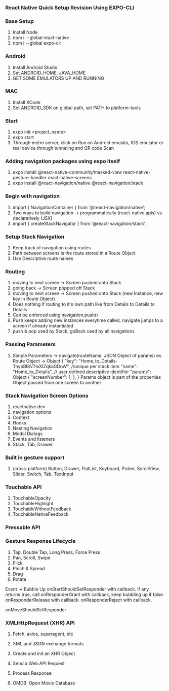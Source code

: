 ### React Native Quick Setup Revision Using EXPO-CLI

### Base Setup
1. Install Node
2. npm i --global react-native
3. npm i --global expo-cli

### Android
1. Install Android Studio
2. Set ANDROID_HOME, JAVA_HOME
3. GET SOME EMULATORS UP AND RUNNING

### MAC
1. Install XCode
2. Set ANDROID_SDK on global path, set PATH to platform-tools

### Start
1. expo init <project_name>
2. expo start
3. Through metro server, click on Run on Android emulato, IOS emulator or real device through tunneling and QR code Scan

### Adding navigation packages using expo itself
1. expo install @react-native-community/masked-view react-native-gesture-handler react-native-screens 
2. expo install @react-navigation/native @react-navigation/stack

### Begin with navigation
1. import { NavigationContainer } from '@react-navigation/native';
2. Two ways to build navigation -> programmatically (react-native apis) vs declaratively (JSX)
3. import { createStackNavigator } from '@react-navigation/stack';

### Setup Stack Navigation
1. Keep track of navigation using routes
2. Path between screens is the route stored in a Route Object
3. Use Descriptive route names


### Routing
1. moving to next screen -> Screen pushed onto Stack
2. going back -> Screen popped off Stack
3. moving to next screen -> Screen pushed onto Stack (new Instance, new key in Route Object)
4. Does nothing if routing to it's own path like from Details to Details to Details
5. Can be enforced using navigation.push()
6. Push keeps adding new instances everytime called, navigate jumps to a screen if already instantiated
7. push & pop used by Stack, goBack used by all navigations

### Passing Parameters
1. Simple Parameters -> navigate(routeName, JSON Object of params)
ex. Route Object -> Object {
  "key": "Home_to_Details-TnybBl8V7ieXIZqkaGDoW", //unique per stack item
  "name": "Home_to_Details", // user defined descriptive identifier
  "params": Object {
    "screenNumber": 1,
  },
}
Params object is part of the properties Object passed from one screen to another

### Stack Navigation Screen Options
1. reactnative.dev
2. navigation options
3. Context
4. Hooks
5. Nesting Navigation
6. Modal Dialogs
7. Events and listeners
8. Stack, Tab, Drawer

### Built in gesture support
1. (cross-platform) Button, Drawer, FlatList, Keyboard, Picker, ScrollView, Slider,
Switch, Tab, TextInput

### Touchable API
1. TouchableOpacity
2. TouchableHighlight
3. TouchableWithoutFeedback
4. TouchableNativeFeedback

### Pressable API

### Gesture Response Lifecycle
1. Tap, Double Tap, Long Press, Force Press
2. Pan, Scroll, Swipe
3. Flick
4. Pinch & Spread
5. Drag
6. Rotate

Event -> Bubble Up onStartShouldSetResponder with callback.
If any returns true, call onResponderGrant with callback,
keep bubbling up if false.
onResponderRelease with callback.
onResponderReject with callback.

onMoveShouldSetResponder


### XMLHttpRequest (XHR) API
1. Fetch, axios, superagent, etc
2. XML and JSON exchange formats

1. Create and init an XHR Object
2. Send a Web API Request
3. Process Response
4. OMDB: Open Movie Database


